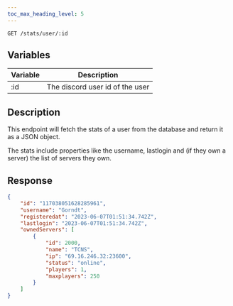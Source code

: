 ```yaml
---
toc_max_heading_level: 5
---
```


```
GET /stats/user/:id
```

## Variables

| Variable | Description |
|----------|-------------|
| :id | The discord user id of the user |

## Description

This endpoint will fetch the stats of a user from the database and return it as a JSON object. 

The stats include properties like the username, lastlogin and (if they own a server) the list of servers they own.

## Response

```json
{
    "id": "117038051628285961",
    "username": "Gorndt",
    "registeredat": "2023-06-07T01:51:34.742Z",
    "lastlogin": "2023-06-07T01:51:34.742Z",
    "ownedServers": [
        {
            "id": 2000,
            "name": "TCNS",
            "ip": "69.16.246.32:23600",
            "status": "online",
            "players": 1,
            "maxplayers": 250
        }
    ]
}
```
